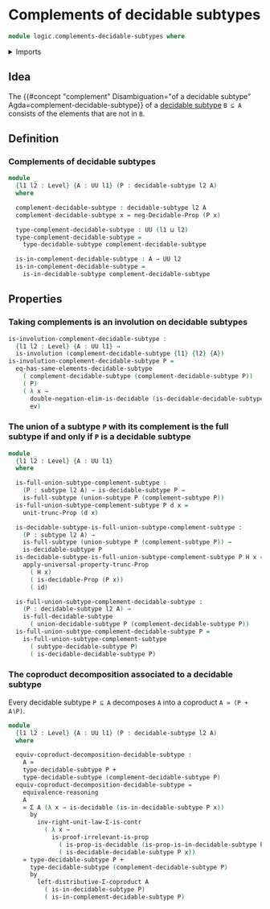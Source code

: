 # Complements of decidable subtypes

```agda
module logic.complements-decidable-subtypes where
```

<details><summary>Imports</summary>

```agda
open import foundation.complements-subtypes
open import foundation.coproduct-types
open import foundation.decidable-propositions
open import foundation.decidable-subtypes
open import foundation.decidable-types
open import foundation.dependent-pair-types
open import foundation.double-negation-stable-propositions
open import foundation.evaluation-functions
open import foundation.full-subtypes
open import foundation.involutions
open import foundation.negation
open import foundation.postcomposition-functions
open import foundation.powersets
open import foundation.propositional-truncations
open import foundation.propositions
open import foundation.type-arithmetic-coproduct-types
open import foundation.type-arithmetic-dependent-pair-types
open import foundation.unions-subtypes
open import foundation.universe-levels

open import foundation-core.equivalences
open import foundation-core.function-types
open import foundation-core.subtypes

open import logic.double-negation-stable-subtypes
```

</details>

## Idea

The
{{#concept "complement" Disambiguation="of a decidable subtype" Agda=complement-decidable-subtype}}
of a [decidable subtype](foundation.decidable-subtypes.md) `B ⊆ A` consists of
the elements that are not in `B`.

## Definition

### Complements of decidable subtypes

```agda
module _
  {l1 l2 : Level} {A : UU l1} (P : decidable-subtype l2 A)
  where

  complement-decidable-subtype : decidable-subtype l2 A
  complement-decidable-subtype x = neg-Decidable-Prop (P x)

  type-complement-decidable-subtype : UU (l1 ⊔ l2)
  type-complement-decidable-subtype =
    type-decidable-subtype complement-decidable-subtype

  is-in-complement-decidable-subtype : A → UU l2
  is-in-complement-decidable-subtype =
    is-in-decidable-subtype complement-decidable-subtype
```

## Properties

### Taking complements is an involution on decidable subtypes

```agda
is-involution-complement-decidable-subtype :
  {l1 l2 : Level} {A : UU l1} →
  is-involution (complement-decidable-subtype {l1} {l2} {A})
is-involution-complement-decidable-subtype P =
  eq-has-same-elements-decidable-subtype
    ( complement-decidable-subtype (complement-decidable-subtype P))
    ( P)
    ( λ x →
      double-negation-elim-is-decidable (is-decidable-decidable-subtype P x) ,
      ev)
```

### The union of a subtype `P` with its complement is the full subtype if and only if `P` is a decidable subtype

```agda
module _
  {l1 l2 : Level} {A : UU l1}
  where

  is-full-union-subtype-complement-subtype :
    (P : subtype l2 A) → is-decidable-subtype P →
    is-full-subtype (union-subtype P (complement-subtype P))
  is-full-union-subtype-complement-subtype P d x =
    unit-trunc-Prop (d x)

  is-decidable-subtype-is-full-union-subtype-complement-subtype :
    (P : subtype l2 A) →
    is-full-subtype (union-subtype P (complement-subtype P)) →
    is-decidable-subtype P
  is-decidable-subtype-is-full-union-subtype-complement-subtype P H x =
    apply-universal-property-trunc-Prop
      ( H x)
      ( is-decidable-Prop (P x))
      ( id)

  is-full-union-subtype-complement-decidable-subtype :
    (P : decidable-subtype l2 A) →
    is-full-decidable-subtype
      ( union-decidable-subtype P (complement-decidable-subtype P))
  is-full-union-subtype-complement-decidable-subtype P =
    is-full-union-subtype-complement-subtype
      ( subtype-decidable-subtype P)
      ( is-decidable-decidable-subtype P)
```

### The coproduct decomposition associated to a decidable subtype

Every decidable subtype `P ⊆ A` decomposes `A` into a coproduct `A ≃ (P + A∖P)`.

```agda
module _
  {l1 l2 : Level} {A : UU l1} (P : decidable-subtype l2 A)
  where

  equiv-coproduct-decomposition-decidable-subtype :
    A ≃
    type-decidable-subtype P +
    type-decidable-subtype (complement-decidable-subtype P)
  equiv-coproduct-decomposition-decidable-subtype =
    equivalence-reasoning
    A
    ≃ Σ A (λ x → is-decidable (is-in-decidable-subtype P x))
      by
        inv-right-unit-law-Σ-is-contr
          ( λ x →
            is-proof-irrelevant-is-prop
              ( is-prop-is-decidable (is-prop-is-in-decidable-subtype P x))
              ( is-decidable-decidable-subtype P x))
    ≃ type-decidable-subtype P +
      type-decidable-subtype (complement-decidable-subtype P)
      by
        left-distributive-Σ-coproduct A
          ( is-in-decidable-subtype P)
          ( is-in-complement-decidable-subtype P)
```
